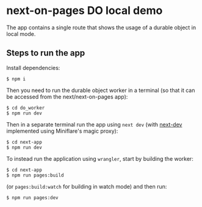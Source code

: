 # next-on-pages DO local demo

The app contains a single route that shows the usage of a durable object in local mode.

## Steps to run the app

Install dependencies:
```
$ npm i
```

Then you need to run the durable object worker in a terminal (so that it can be accessed from the next/next-on-pages app):
```
$ cd do_worker
$ npm run dev
```

Then in a separate terminal run the app using `next dev` (with [next-dev](https://github.com/cloudflare/next-on-pages/pull/486) implemented using Miniflare's magic proxy):
```
$ cd next-app
$ npm run dev
```

To instead run the application using `wrangler`, start by building the worker:
```
$ cd next-app
$ npm run pages:build
```
(or `pages:build:watch` for building in watch mode)
and then run:
```
$ npm run pages:dev
```
